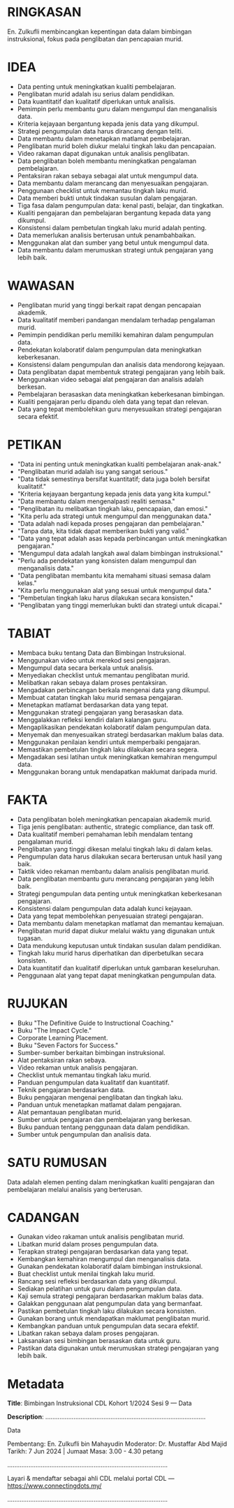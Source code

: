 # RINGKASAN
En. Zulkufli membincangkan kepentingan data dalam bimbingan instruksional, fokus pada penglibatan dan pencapaian murid.

# IDEA
- Data penting untuk meningkatkan kualiti pembelajaran.
- Penglibatan murid adalah isu serius dalam pendidikan.
- Data kuantitatif dan kualitatif diperlukan untuk analisis.
- Pemimpin perlu membantu guru dalam mengumpul dan menganalisis data.
- Kriteria kejayaan bergantung kepada jenis data yang dikumpul.
- Strategi pengumpulan data harus dirancang dengan teliti.
- Data membantu dalam menetapkan matlamat pembelajaran.
- Penglibatan murid boleh diukur melalui tingkah laku dan pencapaian.
- Video rakaman dapat digunakan untuk analisis penglibatan.
- Data penglibatan boleh membantu meningkatkan pengalaman pembelajaran.
- Pentaksiran rakan sebaya sebagai alat untuk mengumpul data.
- Data membantu dalam merancang dan menyesuaikan pengajaran.
- Penggunaan checklist untuk memantau tingkah laku murid.
- Data memberi bukti untuk tindakan susulan dalam pengajaran.
- Tiga fasa dalam pengumpulan data: kenal pasti, belajar, dan tingkatkan.
- Kualiti pengajaran dan pembelajaran bergantung kepada data yang dikumpul.
- Konsistensi dalam pembetulan tingkah laku murid adalah penting.
- Data memerlukan analisis berterusan untuk penambahbaikan.
- Menggunakan alat dan sumber yang betul untuk mengumpul data.
- Data membantu dalam merumuskan strategi untuk pengajaran yang lebih baik.

# WAWASAN
- Penglibatan murid yang tinggi berkait rapat dengan pencapaian akademik.
- Data kualitatif memberi pandangan mendalam terhadap pengalaman murid.
- Pemimpin pendidikan perlu memiliki kemahiran dalam pengumpulan data.
- Pendekatan kolaboratif dalam pengumpulan data meningkatkan keberkesanan.
- Konsistensi dalam pengumpulan dan analisis data mendorong kejayaan.
- Data penglibatan dapat membentuk strategi pengajaran yang lebih baik.
- Menggunakan video sebagai alat pengajaran dan analisis adalah berkesan.
- Pembelajaran berasaskan data meningkatkan keberkesanan bimbingan.
- Kualiti pengajaran perlu dipandu oleh data yang tepat dan relevan.
- Data yang tepat membolehkan guru menyesuaikan strategi pengajaran secara efektif.

# PETIKAN
- "Data ini penting untuk meningkatkan kualiti pembelajaran anak-anak."
- "Penglibatan murid adalah isu yang sangat serious."
- "Data tidak semestinya bersifat kuantitatif; data juga boleh bersifat kualitatif."
- "Kriteria kejayaan bergantung kepada jenis data yang kita kumpul."
- "Data membantu dalam mengenalpasti realiti semasa."
- "Penglibatan itu melibatkan tingkah laku, pencapaian, dan emosi."
- "Kita perlu ada strategi untuk mengumpul dan menggunakan data."
- "Data adalah nadi kepada proses pengajaran dan pembelajaran."
- "Tanpa data, kita tidak dapat memberikan bukti yang valid."
- "Data yang tepat adalah asas kepada perbincangan untuk meningkatkan pengajaran."
- "Mengumpul data adalah langkah awal dalam bimbingan instruksional."
- "Perlu ada pendekatan yang konsisten dalam mengumpul dan menganalisis data."
- "Data penglibatan membantu kita memahami situasi semasa dalam kelas."
- "Kita perlu menggunakan alat yang sesuai untuk mengumpul data."
- "Pembetulan tingkah laku harus dilakukan secara konsisten."
- "Penglibatan yang tinggi memerlukan bukti dan strategi untuk dicapai."

# TABIAT
- Membaca buku tentang Data dan Bimbingan Instruksional.
- Menggunakan video untuk merekod sesi pengajaran.
- Mengumpul data secara berkala untuk analisis.
- Menyediakan checklist untuk memantau penglibatan murid.
- Melibatkan rakan sebaya dalam proses pentaksiran.
- Mengadakan perbincangan berkala mengenai data yang dikumpul.
- Membuat catatan tingkah laku murid semasa pengajaran.
- Menetapkan matlamat berdasarkan data yang tepat.
- Menggunakan strategi pengajaran yang berasaskan data.
- Menggalakkan refleksi kendiri dalam kalangan guru.
- Mengaplikasikan pendekatan kolaboratif dalam pengumpulan data.
- Menyemak dan menyesuaikan strategi berdasarkan maklum balas data.
- Menggunakan penilaian kendiri untuk memperbaiki pengajaran.
- Memastikan pembetulan tingkah laku dilakukan secara segera.
- Mengadakan sesi latihan untuk meningkatkan kemahiran mengumpul data.
- Menggunakan borang untuk mendapatkan maklumat daripada murid.

# FAKTA
- Data penglibatan boleh meningkatkan pencapaian akademik murid.
- Tiga jenis penglibatan: authentic, strategic compliance, dan task off.
- Data kualitatif memberi pemahaman lebih mendalam tentang pengalaman murid.
- Penglibatan yang tinggi dikesan melalui tingkah laku di dalam kelas.
- Pengumpulan data harus dilakukan secara berterusan untuk hasil yang baik.
- Taktik video rekaman membantu dalam analisis penglibatan murid.
- Data penglibatan membantu guru merancang pengajaran yang lebih baik.
- Strategi pengumpulan data penting untuk meningkatkan keberkesanan pengajaran.
- Konsistensi dalam pengumpulan data adalah kunci kejayaan.
- Data yang tepat membolehkan penyesuaian strategi pengajaran.
- Data membantu dalam menetapkan matlamat dan memantau kemajuan.
- Penglibatan murid dapat diukur melalui waktu yang digunakan untuk tugasan.
- Data mendukung keputusan untuk tindakan susulan dalam pendidikan.
- Tingkah laku murid harus diperhatikan dan diperbetulkan secara konsisten.
- Data kuantitatif dan kualitatif diperlukan untuk gambaran keseluruhan.
- Penggunaan alat yang tepat dapat meningkatkan pengumpulan data.

# RUJUKAN
- Buku "The Definitive Guide to Instructional Coaching."
- Buku "The Impact Cycle."
- Corporate Learning Placement.
- Buku "Seven Factors for Success."
- Sumber-sumber berkaitan bimbingan instruksional.
- Alat pentaksiran rakan sebaya.
- Video rekaman untuk analisis pengajaran.
- Checklist untuk memantau tingkah laku murid.
- Panduan pengumpulan data kualitatif dan kuantitatif.
- Teknik pengajaran berdasarkan data.
- Buku pengajaran mengenai penglibatan dan tingkah laku.
- Panduan untuk menetapkan matlamat dalam pengajaran.
- Alat pemantauan penglibatan murid.
- Sumber untuk pengajaran dan pembelajaran yang berkesan.
- Buku panduan tentang penggunaan data dalam pendidikan.
- Sumber untuk pengumpulan dan analisis data.

# SATU RUMUSAN
Data adalah elemen penting dalam meningkatkan kualiti pengajaran dan pembelajaran melalui analisis yang berterusan.

# CADANGAN
- Gunakan video rakaman untuk analisis penglibatan murid.
- Libatkan murid dalam proses pengumpulan data.
- Terapkan strategi pengajaran berdasarkan data yang tepat.
- Kembangkan kemahiran mengumpul dan menganalisis data.
- Gunakan pendekatan kolaboratif dalam bimbingan instruksional.
- Buat checklist untuk menilai tingkah laku murid.
- Rancang sesi refleksi berdasarkan data yang dikumpul.
- Sediakan pelatihan untuk guru dalam pengumpulan data.
- Kaji semula strategi pengajaran berdasarkan maklum balas data.
- Galakkan penggunaan alat pengumpulan data yang bermanfaat.
- Pastikan pembetulan tingkah laku dilakukan secara konsisten.
- Gunakan borang untuk mendapatkan maklumat penglibatan murid.
- Kembangkan panduan untuk pengumpulan data secara efektif.
- Libatkan rakan sebaya dalam proses pengajaran.
- Laksanakan sesi bimbingan berasaskan data untuk guru.
- Pastikan data digunakan untuk merumuskan strategi pengajaran yang lebih baik.

# Metadata
**Title**: Bimbingan Instruksional CDL Kohort 1/2024 Sesi 9 — Data

**Description**: ...........................................................................................

Data

Pembentang: En. Zulkufli bin Mahayudin
Moderator: Dr. Mustaffar Abd Majid
Tarikh: 7 Jun 2024   |   Jumaat
Masa: 3.00 - 4.30 petang

...........................................................................................

Layari & mendaftar sebagai ahli CDL melalui portal CDL — https://www.connectingdots.my/

...........................................................................................